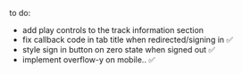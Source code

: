 to do:

* add play controls to the track information section
* fix callback code in tab title when redirected/signing in ✅
* style sign in button on zero state when signed out ✅
* implement overflow-y on mobile.. ✅